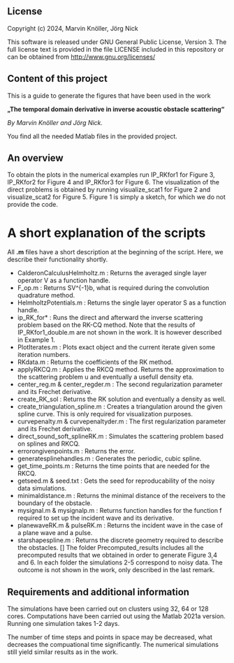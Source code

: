 ## License

Copyright (c) 2024, Marvin Knöller, Jörg Nick

This software is released under GNU General Public License, Version 3.
The full license text is provided in the file LICENSE included in this repository 
or can be obtained from http://www.gnu.org/licenses/

## Content of this project

This is a guide to generate the figures that have been used in the work

**„The temporal domain derivative in inverse acoustic obstacle scattering“**

_By Marvin Knöller and Jörg Nick._

You find all the needed Matlab files in the provided project.

## An overview

To obtain the plots in the numerical examples run IP_RKfor1 for Figure 3, IP_RKfor2 for Figure 4 and IP_RKfor3 for Figure 6.
The visualization of the direct problems is obtained by running visualize_scat1 for Figure 2 and visualize_scat2 for Figure 5.
Figure 1 is simply a sketch, for which we do not provide the code.

# A short explanation of the scripts

All **.m** files have a short description at the beginning of the script. Here, we describe their functionality shortly.

- CalderonCalculusHelmholtz.m : Returns the averaged single layer operator V as a function handle.
- F_op.m : Returns SV^{-1}b, what is required during the convolution quadrature method.
- HelmholtzPotentials.m : Returns the single layer operator S as a function handle.
- ip_RK_for* : Runs the direct and afterward the inverse scattering problem based on the RK-CQ method. 
    Note that the results of IP_RKfor1_double.m are not shown in the work. It is however described in Example 1. 
- PlotIterates.m : Plots exact object and the current iterate given some iteration numbers.
- RKdata.m : Returns the coefficients of the RK method.
- applyRKCQ.m : Applies the RKCQ method. Returns the approximation to the scattering problem u and eventually a usefull density eta.
- center_reg.m & center_regder.m : The second regularization parameter and its Frechet derivative.
- create_RK_sol : Returns the RK solution and eventually a density as well.
- create_triangulation_spline.m : Creates a triangulation around the given spline curve. This is only required for visualization purposes.
- curvepenalty.m & curvepenaltyder.m : The first regularization parameter and its Frechet derivative.
- direct_sound_soft_splineRK.m : Simulates the scattering problem based on splines and RKCQ.
- errorongivenpoints.m : Returns the error.
- generatesplinehandles.m : Generates the periodic, cubic spline.
- get_time_points.m : Returns the time points that are needed for the RKCQ.
- getseed.m & seed.txt : Gets the seed for reproducability of the noisy data simulations.
- minimaldistance.m : Returns the minimal distance of the receivers to the boundary of the obstacle.
- mysignal.m & mysignalp.m : Returns function handles for the function f required to set up the incident wave and its derivative.
- planewaveRK.m & pulseRK.m : Returns the incident wave in the case of a plane wave and a pulse.
- starshapespline.m : Returns the discrete geometry required to describe the obstacles.
[] The folder Precomputed_results includes all the precomputed results that we obtained in order to generate Figure 3,4 and 6.
    In each folder the simulations 2-5 correspond to noisy data. The outcome is not shown in the work, only described in the last remark.

## Requirements and additional information

The simulations have been carried out on clusters using 32, 64 or 128 cores.
Computations have been carried out using the Matlab 2021a version.
Running one simulation takes 1-2 days. 

The number of time steps and points in space may be decreased, what decreases the compuational time significantly. 
The numerical simulations still yield similar results as in the work.